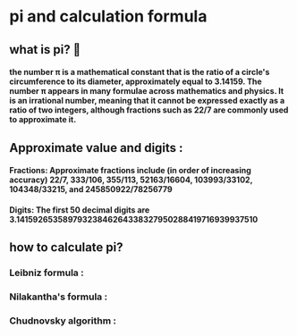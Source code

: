 # pi and calculation formula
## what is pi? :pie:
#### the number π is a mathematical constant that is the ratio of a circle's circumference to its diameter, approximately equal to 3.14159. The number π appears in many formulae across mathematics and physics. It is an irrational number, meaning that it cannot be expressed exactly as a ratio of two integers, although fractions such as 22/7 are commonly used to approximate it. 

## Approximate value and digits :
#### Fractions: Approximate fractions include (in order of increasing accuracy) 22/7, 333/106, 355/113, 52163/16604, 103993/33102, 104348/33215, and 245850922/78256779
#### Digits: The first 50 decimal digits are 3.14159265358979323846264338327950288419716939937510

## how to calculate pi?

### Leibniz formula :
### Nilakantha's formula :
### Chudnovsky algorithm :
